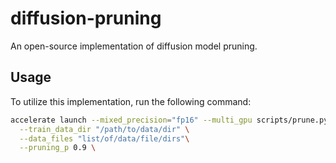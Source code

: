 # diffusion-pruning
An open-source implementation of diffusion model pruning.

## Usage

To utilize this implementation, run the following command:

```bash
accelerate launch --mixed_precision="fp16" --multi_gpu scripts/prune.py \
  --train_data_dir "/path/to/data/dir" \
  --data_files "list/of/data/file/dirs"\
  --pruning_p 0.9 \
